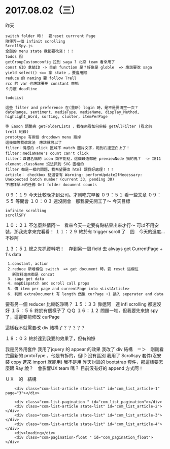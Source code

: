 # 2017.08.02（三）


昨天

```
switch folder 時！　要reset currrent Page
隨便弄一個 infinit scrolling
ScrollSpy.js
全部的 menu state 我都要改寫！！！
todos 囧
getGroupCustomconfig 拉到 saga ? 北京 team 看來用了
const GID 拿組ID -> 目前 function 是？好像是 globle  => 應該要改 saga
yield select() <== 拿 state ，要會用阿
reduce 的 naming 要 follow Trell
rcc 的 var 也應該要用 constant 來抓
９月底 deadline 

todoList

這些 filter and preference 在(重新) login 時，是不是要清空一次？
dateRange, sentiment, mediaType, mediaName, display_Method, highLight_Word, sorting, cluster, itemPerPage

等 Eason 調整完 getFolderLists ，我在來看如何串接 getAllFilter (看之前 trell 紀錄)
prototype 有兩個 dropdown menu 跑掉
這幾個等我改寫法　應該就可以了
filter：情感的 click 區域不 match 圖片文字，跑到右邊空白上了！
filter：mediaName's count can't click
filter：媒體名稱的 icon 類不能點，這個難道都是 previewNode 搞的鬼？　-> IE11 element.className 沒法抓到 SVG 圖檔的
filter 都是一樣的問題，我希望要改 html 讓我好處理！！！
article： checkbox 點選會有 Warning: performUpdateIfNecessary: Unexpected batch number (current 33, pending 30)
下禮拜早上的任務 Get folder document counts
```

０９：１９ 今天比較晚才到公司。才剛吃完早餐
０９：５１ 看一些文章
０９：５５ 等開會
１０：０３ 還沒開會　那我要先開工了～  今天目標
```
infinite scrolling
scrollSPY
```

１０：２１ 不怎麼熱情阿～　看來今天一定要有點結果出來才行～
可以不用安裝，那我先拿來完看看！
１１：２９ 終於有 trigger scroll 了　囧　今天的進度... 不妙阿 

１３：５１ 總之先抓資料吧！　存到另一個 field 去
 always get CurrentPage + 1's data
```
 1.constant, action
 2.reduce 新增欄位 switch  => get document 時，要 reset 這欄位
   新資料進來都是 concat
 3. saga get data
 4. mapDispatch and scroll call props
 5. 傳 item per page and currentPage into <ListArticle>
 6. 判斷 extraDocument 有 length 然後 curPage +1 插入 seperater and data
```

要有另一個 reducer 比較乾淨嗎？
１５：３３ 靠邀阿　連 infi scrolling 都還沒好
１５：５６ 終於有個樣子了 ＱＱ
１６：１２ 問題一堆，但我要先來搞 spy 了，這邊要能修改 curPage

這樣我不就需要改 div 結構了？？？？？

１８：０３ 終於達到我要的效果了，但有夠慘

我是另外用套件
我用了jquery 的 appear 的效果
我改了 div 結構　＝＞　剛剛看完最新的 protoType ，他是有拆的，但ID 沒有區別
我用了 Scrollspy 套件(沒安裝 copy 進來 import 就能用)
我不是用 昨天討論的 bootstrap 套件，那這樣要怎麼跟 Ray 說？　會影響UX team 嗎？
目前沒有好的 append 方式阿！

ＵＸ　的　結構
```
    <div class="com-list-article state-list" id="com_list_article-1" page="3"></div>

    <div class="com-list-pagination " id="com_list_pagination"></div>
    <div class="com-list-article state-list" id="com_list_article-2"></div>
	<div class="com-list-article state-list" id="com_list_article-3"></div>
	<div class="com-list-article state-list" id="com_list_article-4"></div>
	<div>loading</div>
    <div class="com-pagination-float " id="com_pagination_float"></div>
```
